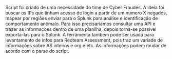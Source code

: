 Script foi criado de uma necessidade do time de Cyber Fraudes. A ideia foi buscar os IPs que tinham acesso de login a partir de um numero X negados, mapear por regiões enviar para o Splunk para análise e identificação de comportamento anômalo. Para isso precisariamos consultar uma API e trazer as informaçoes dentro de uma planilha, depois torna-se possivel exporta-las para o Splunk. A ferramenta também pode ser usada para levantamento de infos para Redteam Assessment, pois traz um variade de informações sobre AS inteiros e org e etc. As informações podem mudar de acordo com o parse do script.
